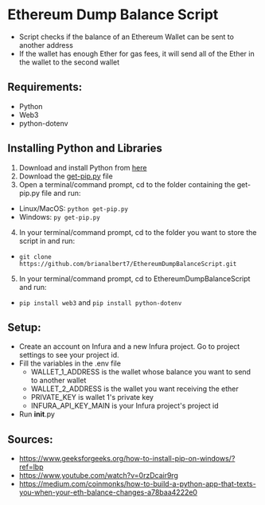 # Ethereum Dump Balance Script
- Script checks if the balance of an Ethereum Wallet can be sent to another address
- If the wallet has enough Ether for gas fees, it will send all of the Ether in the wallet to the second wallet

## Requirements:
- Python
- Web3
- python-dotenv

## Installing Python and Libraries
1. Download and install Python from [here](https://www.python.org/downloads/)
2. Download the [get-pip.py](https://bootstrap.pypa.io/get-pip.py) file
3. Open a terminal/command prompt, cd to the folder containing the get-pip.py file and run:
 - Linux/MacOS: `python get-pip.py`
 - Windows: `py get-pip.py`
4. In your terminal/command prompt, cd to the folder you want to store the script in and run:
 - `git clone https://github.com/brianalbert7/EthereumDumpBalanceScript.git`
5. In your terminal/command prompt, cd to EthereumDumpBalanceScript and run:
 - `pip install web3` and `pip install python-dotenv`
 
## Setup:
- Create an account on Infura and a new Infura project. Go to project settings to see your project id. 
- Fill the variables in the .env file
  * WALLET_1_ADDRESS is the wallet whose balance you want to send to another wallet
  * WALLET_2_ADDRESS is the wallet you want receiving the ether
  * PRIVATE_KEY is wallet 1's private key
  * INFURA_API_KEY_MAIN is your Infura project's project id
- Run __init__.py

## Sources:
 - https://www.geeksforgeeks.org/how-to-install-pip-on-windows/?ref=lbp
 - https://www.youtube.com/watch?v=0rzDcair9rg
 - https://medium.com/coinmonks/how-to-build-a-python-app-that-texts-you-when-your-eth-balance-changes-a78baa4222e0
